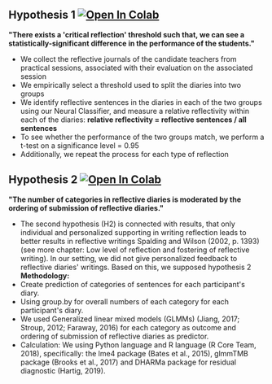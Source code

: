 ## Hypothesis 1 [![Open In Colab](https://colab.research.google.com/assets/colab-badge.svg)](https://colab.research.google.com/drive/1ie_b3nADIIvN6W9uaqFo1m5GuQYRzlrQ?usp=sharing)

**"There exists a 'critical reflection' threshold such that, we can see a statistically-significant difference
in the performance of the students."** 

- We collect the reflective journals of the candidate teachers from practical sessions, 
  associated with their evaluation on the associated session 
- We empirically select a threshold used to split the diaries into two groups
- We identify reflective sentences in the diaries in each of the two groups using our Neural Classifier, 
  and measure a relative reflectivity within each of the diaries: 
  **relative reflectivity = reflective sentences / all sentences**
- To see whether the performance of the two groups match, we perform a t-test on a significance level = 0.95
- Additionally, we repeat the process for each type of reflection

## Hypothesis 2 [![Open In Colab](https://colab.research.google.com/assets/colab-badge.svg)](https://colab.research.google.com/drive/1eMjo-7gmjom1lF6r3MXUgX3wDV9ATSpG?usp=sharing)

**"The number of categories in reflective diaries is moderated by the ordering of submission of reflective diaries."**

- The second hypothesis (H2) is connected with results, that only individual and personalized supporting in writing reflection leads to better results in reflective writings Spalding and Wilson (2002, p. 1393) (see more chapter: Low level of reflection and fostering of reflective writing). In our setting, we did not give personalized feedback to reflective diaries' writings. Based on this, we supposed hypothesis 2
**Methodology:**
- Create prediction of categories of sentences for each participant's diary.
- Using group.by for overall numbers of each category for each participant's diary.
- We used Generalized linear mixed models (GLMMs) (Jiang, 2017; Stroup, 2012; Faraway, 2016) for each category as outcome and ordering of submission of reflective diaries as predictor.
- Calculation: We using Python language and R language (R Core Team, 2018), specifically: the lme4 package (Bates et al., 2015), glmmTMB package (Brooks et al., 2017) and DHARMa package for residual diagnostic (Hartig, 2019).
